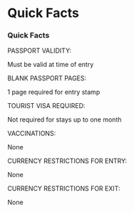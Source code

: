 # Quick Facts

### Quick Facts

PASSPORT VALIDITY:

Must be valid at time of entry

BLANK PASSPORT PAGES:

1 page required for entry stamp

TOURIST VISA REQUIRED:

Not required for stays up to one month

VACCINATIONS:

None

CURRENCY RESTRICTIONS FOR ENTRY:

None

CURRENCY RESTRICTIONS FOR EXIT:

None